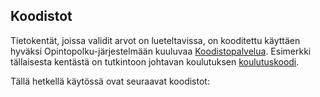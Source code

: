 ## Koodistot

Tietokentät, joissa validit arvot on lueteltavissa, on kooditettu käyttäen hyväksi Opintopolku-järjestelmään kuuluvaa [Koodistopalvelua](https://github.com/Opetushallitus/koodisto).
Esimerkki tällaisesta kentästä on tutkintoon johtavan koulutuksen [koulutuskoodi](/koski/dokumentaatio/koodisto/koulutus/latest).

Tällä hetkellä käytössä ovat seuraavat koodistot:
